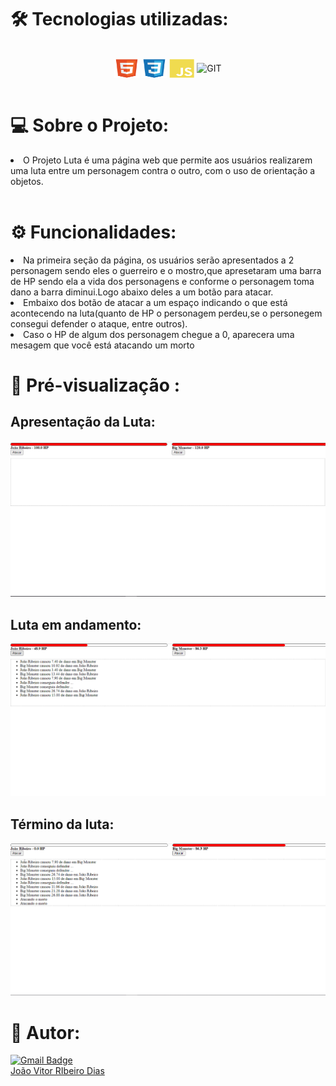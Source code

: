 # 🛠 Tecnologias utilizadas:
<br>
<div style="display: inline_block">
  <div align="center">
  <img align="center" alt="HTML" height="30" width="40" src="https://raw.githubusercontent.com/devicons/devicon/master/icons/html5/html5-original.svg">
   <img align="center" alt="CSS" height="30" width="40" src="https://raw.githubusercontent.com/devicons/devicon/master/icons/css3/css3-original.svg">
  <img align="center" alt="JS" height="30" width="40" src="https://raw.githubusercontent.com/devicons/devicon/master/icons/javascript/javascript-plain.svg">
  <img align="center" alt="GIT" height="30" width="40" src="https://cdn.jsdelivr.net/gh/devicons/devicon/icons/git/git-original.svg">

</div>
<br>

# 💻  Sobre o Projeto:
<li>O Projeto Luta é uma página web que permite aos usuários realizarem uma luta entre um personagem contra o outro, com o uso de orientação a objetos.</li>
</br>

# ⚙️ Funcionalidades:
<li>Na primeira seção da página, os usuários serão apresentados a 2 personagem sendo eles o guerreiro e o mostro,que apresetaram uma barra de HP sendo ela a vida dos personagens e conforme o personagem toma dano a barra diminui.Logo abaixo deles a um botão para atacar.</li>
<li>Embaixo dos botão de atacar a um espaço indicando o que está acontecendo na luta(quanto de HP o personagem perdeu,se o personegem consegui defender o ataque, entre outros).</li>
<li>Caso o HP de algum dos personagem chegue a 0, aparecera uma mesagem que você está atacando um morto  </li>

# 🎨 Pré-visualização :
## Apresentação da Luta:
<img src="midia.readme/Luta.png" alt="">

## Luta em andamento:
<img src="midia.readme/Funcianamento.png" alt="">

## Término da luta:
<img src="midia.readme/termino.png" alt="">

# 🦸 Autor:
[![Gmail Badge](https://img.shields.io/badge/-joaovitordias.2b@gmail.com-c14438?style=flat-square&logo=Gmail&logoColor=white&link=mailto:joaovitordias.2b@gmail.com)](mailto:joaovitordias.2b@gmail.com)
<br/>
<a href="https://www.linkedin.com/in/jo%C3%A3o-vitor-ribeiro-dias-339a56258/" target="_blank">João Vitor RIbeiro Dias</a>

